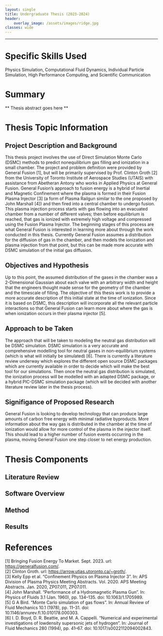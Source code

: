 ```yaml
---
layout: single
title: Undergraduate Thesis (2023-2024)
header:
    overlay_image: /assets/images/ridge.jpg
classes: wide
---
```


--------------------------------

# Specific Skills Used

Physics Simulation, Computational Fluid Dynamics, Individual Particle Simulation, High Performance Computing, and Scientific Communication

# Summary

** Thesis abstract goes here **

# Thesis Topic Information

## Project Description and Background

This thesis project involves the use of Direct Simulation Monte Carlo (DSMC) methods to predict nonequilibrium gas filling and ionization in a small chamber. The project and problem definition were provided by General Fusion [1], but will be primarily supervised by Prof. Clinton Groth [2] from the University of Toronto Institute of Aerospace Studies (UTAIS) with assistance from Abetheran Antony who works in Applied Physics at General Fusion. General Fusion’s approach to fusion energy is a hybrid of Inertial and Magnetic Confinement where the plasma is formed in their Fusion Plasma Injector [3] (a form of Plasma Railgun similar to the one proposed by John Marshall [4]) and then fired into a central chamber to undergo fusion. This plasma injection process starts with gas flowing into an evacuated chamber from a number of different valves; then before equilibrium is reached, that gas is ionized with extremely high voltage and compressed using the Fusion Plasma Injector. The beginning stages of this process are what General Fusion is interested in learning more about through the work conducted in this thesis. Currently General Fusion assumes a distribution for the diffusion of gas in the chamber, and then models the ionization and plasma injection from that point, but this can be made more accurate with DSMC simulation of the initial gas diffusion.

## Objectives and Hypothesis

Up to this point, the assumed distribution of the gases in the chamber was a 2-Dimensional Gaussian about each valve with an arbitrary width and height that the engineers thought made sense for the geometry of the chamber and the timescale of filling. The objective of this thesis work is to provide a more accurate description of this initial state at the time of ionization. Since it is based on DSMC, this description will incorporate all the relevant particle interactions so that General Fusion can learn more about where the gas is when ionization occurs in their plasma injector [5].

## Approach to be Taken

The approach that will be taken to modeling the neutral gas distribution will be DSMC simulation. DSMC simulation is a very accurate and comprehensive modelling tool for neutral gases in non-equilibrium systems (which is what will initially be simulated) [6]. There is currently a literature review underway which explores the different open source DSMC packages which are currently available in order to decide which will make the best tool for our simulations. Then once the neutral gas distribution is simulated, the ionization process will be modelled with an adapted DSMC package, or a hybrid PIC-DSMC simulation package (which will be decided with another literature review later in the thesis process).

## Signifigance of Proposed Research

General Fusion is looking to develop technology that can produce large amounts of carbon free energy with minimal radiative byproducts. More information about the way gas is distributed in the chamber at the time of ionization would allow for more control of the plasma in the injector itself. This should lead to a higher number of fusion events occurring in the plasma, moving General Fusion one step closer to net energy production.

# Thesis Components

## Literature Review

## Software Overview

## Method

## Results

# References

[1] Bringing Fusion Energy To Market. Sept. 2023. url: https://generalfusion.com/.  
[2] Clinton Groth. url: https://arrow.utias.utoronto.ca/~groth/.  
[3] Kelly Epp et al. “Confinement Physics on Plasma Injector 3”. In: APS Division of Plasma Physics Meeting Abstracts. Vol. 2020. APS Meeting Abstracts. Jan. 2020, ZP07.011, ZP07.011.  
[4] John Marshall. “Performance of a Hydromagnetic Plasma Gun”. In: Physics of Fluids 3.1 (Jan. 1960), pp. 134–135. doi: 10.1063/1.1705989.  
[5] G A Bird. “Monte Carlo simulation of gas flows”. In: Annual Review of Fluid Mechanics 10.1 (1978), pp. 11–31. doi: 10.1146/annurev.fl.10.010178.000303.  
[6] I. D. Boyd, D. R. Beattie, and M. A. Cappelli. “Numerical and experimental investigations of lowdensity supersonic jets of hydrogen”. In: Journal of Fluid Mechanics 280 (1994), pp. 41–67. doi: 10.1017/s0022112094002843.  